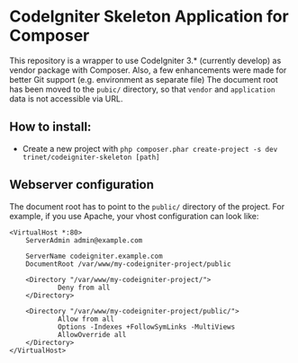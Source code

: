 # CodeIgniter Skeleton Application for Composer

This repository is a wrapper to use CodeIgniter 3.* (currently develop) as vendor package with Composer.
Also, a few enhancements were made for better Git support (e.g. environment as separate file)
The document root has been moved to the `pubic/` directory, so that `vendor` and `application` data is not accessible via URL.

## How to install:
* Create a new project with `php composer.phar create-project -s dev trinet/codeigniter-skeleton [path]`

## Webserver configuration
The document root has to point to the `public/` directory of the project.
For example, if you use Apache, your vhost configuration can look like:

```
<VirtualHost *:80>
    ServerAdmin admin@example.com
    
    ServerName codeigniter.example.com
    DocumentRoot /var/www/my-codeigniter-project/public
    
    <Directory "/var/www/my-codeigniter-project/">
            Deny from all
    </Directory>
    
    <Directory "/var/www/my-codeigniter-project/public/">
            Allow from all
            Options -Indexes +FollowSymLinks -MultiViews
            AllowOverride all
    </Directory>
</VirtualHost>
```